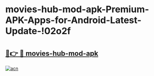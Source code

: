 # movies-hub-mod-apk-Premium-APK-Apps-for-Android-Latest-Update-!02o2f

# <h2><a href="https://g6w03q.esa.edu.pl?title=movies-hub-mod-apk&ref=02o2f">🔗👉 🔴 movies-hub-mod-apk</a></h2>

[![acn](https://github.com/user-attachments/assets/0f9c940e-d8b0-45ae-aac7-cd30a18b3e1c)](https://g6w03q.esa.edu.pl?title=movies-hub-mod-apk&ref=02o2f)

